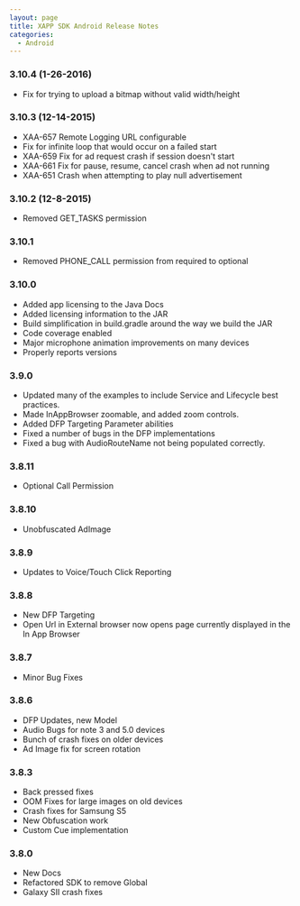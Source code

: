 ```yaml
---
layout: page
title: XAPP SDK Android Release Notes
categories:
  - Android
---
```


### 3.10.4 (1-26-2016)

*  Fix for trying to upload a bitmap without valid width/height

### 3.10.3 (12-14-2015)

*  XAA-657 Remote Logging URL configurable
*  Fix for infinite loop that would occur on a failed start
*  XAA-659 Fix for ad request crash if session doesn't start
*  XAA-661 Fix for pause, resume, cancel crash when ad not running
*  XAA-651 Crash when attempting to play null advertisement

### 3.10.2 (12-8-2015)

* Removed GET_TASKS permission

### 3.10.1

* Removed PHONE_CALL permission from required to optional

### 3.10.0

* Added app licensing to the Java Docs
* Added licensing information to the JAR
* Build simplification in build.gradle around the way we build the JAR
* Code coverage enabled
* Major microphone animation improvements on many devices
* Properly reports versions

### 3.9.0

* Updated many of the examples to include Service and Lifecycle best practices.
* Made InAppBrowser zoomable, and added zoom controls.
* Added DFP Targeting Parameter abilities
* Fixed a number of bugs in the DFP implementations
* Fixed a bug with AudioRouteName not being populated correctly.

### 3.8.11

* Optional Call Permission

### 3.8.10

* Unobfuscated AdImage

### 3.8.9

*  Updates to Voice/Touch Click Reporting

### 3.8.8

*  New DFP Targeting
*  Open Url in External browser now opens page currently displayed in the In App Browser

### 3.8.7

*  Minor Bug Fixes

### 3.8.6

*  DFP Updates, new Model
*  Audio Bugs for note 3 and 5.0 devices
*  Bunch of crash fixes on older devices
*  Ad Image fix for screen rotation

### 3.8.3

*  Back pressed fixes
*  OOM Fixes for large images on old devices
*  Crash fixes for Samsung S5
*  New Obfuscation work
*  Custom Cue implementation

### 3.8.0

*  New Docs
*  Refactored SDK to remove Global
*  Galaxy SII crash fixes
